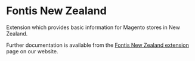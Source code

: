 Fontis New Zealand
==================

Extension which provides basic information for Magento stores in New Zealand.

Further documentation is available from the [Fontis New Zealand extension](http://www.fontis.com.au/magento/extension/new-zealand) page on our website.
